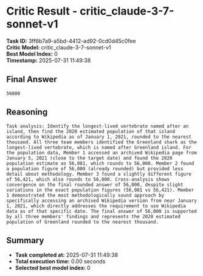 # Critic Result - critic_claude-3-7-sonnet-v1

**Task ID:** 3ff6b7a9-a5bd-4412-ad92-0cd0d45c0fee  
**Critic Model:** critic_claude-3-7-sonnet-v1  
**Best Model Index:** 0  
**Timestamp:** 2025-07-31 11:49:38

## Final Answer
```
56000
```

## Reasoning
```
Task analysis: Identify the longest-lived vertebrate named after an island, then find the 2020 estimated population of that island according to Wikipedia as of January 1, 2021, rounded to the nearest thousand. All three team members identified the Greenland shark as the longest-lived vertebrate, which is named after Greenland island. For the population data, Member 1 accessed an archived Wikipedia page from January 5, 2021 (close to the target date) and found the 2020 population estimate as 56,081, which rounds to 56,000. Member 2 found a population figure of 56,000 (already rounded) but provided less detail about methodology. Member 3 found a slightly different figure of 56,421, which also rounds to 56,000. Cross-analysis shows convergence on the final rounded answer of 56,000, despite slight variations in the exact population figures (56,081 vs 56,421). Member 1 demonstrated the most methodologically sound approach by specifically accessing an archived Wikipedia version from near January 1, 2021, which directly addresses the requirement to use Wikipedia data as of that specific date. The final answer of 56,000 is supported by all three members' findings and represents the 2020 estimated population of Greenland rounded to the nearest thousand.
```

## Summary
- **Task completed at:** 2025-07-31 11:49:38
- **Total execution time:** 0.00 seconds
- **Selected best model index:** 0
